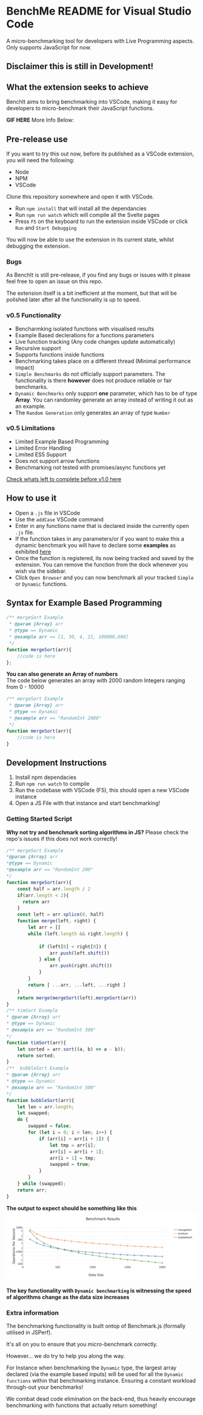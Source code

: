 # BenchMe README for Visual Studio Code

A micro-benchmarking tool for developers with Live Programming aspects. Only supports JavaScript for now.

## **Disclaimer** this is still in Development!

## What the extension seeks to achieve

BenchIt aims to bring benchmarking into VSCode, making it easy for developers to micro-benchmark their JavaScript functions. 


**GIF HERE**
More Info Below:

## Pre-release use

If you want to try this out now, before its published as a VSCode extension, you will need the following:

- Node
- NPM
- VSCode

Clone this repository somewhere and open it with VSCode.

- Run `npm install` that will install all the dependancies
- Run `npm run watch` which will compile all the Svelte pages
- Press `F5` on the keyboard to run the extension inside VSCode or click `Run` and `Start Debugging`

You will now be able to use the extension in its current state, whilst debugging the extension.


### Bugs

As BenchIt is still pre-release, if you find any bugs or issues with it please feel free to open an issue on this repo.

The extension itself is a bit inefficient at the moment, but that will be polished later after all the functionality is up to speed.

### v0.5 Functionality
- Bencharmking isolated functions with visualised results
- Example Based declerations for a functions parameters
- Live function tracking (Any code changes update automatically)
- Recursive support
- Supports functions inside functions
- Benchmarking takes place on a different thread (Minimal performance impact)
- `Simple Benchmarks` do not officially support parameters. The functionality is there **however** does not produce reliable or fair benchmarks.
- `Dynamic Benchmarks` only support **one** parameter, which has to be of type **Array**. You can randomley generate an array instead of writing it out as an example.
- The `Random Generation` only generates an array of type `Number`

### v0.5 Limitations
- Limited Example Based Programming
- Limited Error Handling
- Limited ES5 Support
- Does not support arrow functions
- Benchmarking not tested with promises/async functions yet

[Check whats left to complete before v1.0 here](https://github.com/RockiRider/BenchIt/projects/1)

## How to use it

- Open a `.js` file in VSCode
- Use the `addCase` VSCode command
- Enter in any functions name that is declared inside the currently open `.js` file.
- If the function takes in any parameters/or if you want to make this a dynamic benchmark you will have to declare some **examples** as exhibited [here]()
- Once the function is registered, its now being tracked and saved by the extension. You can remove the function from the dock whenever you wish via the sidebar.
- Click `Open Browser` and you can now benchmark all your tracked `Simple` or `Dynamic` functions. 


## Syntax for Example Based Programming

``` javascript
/** mergeSort Example
 * @param {Array} arr
 * @type == Dynamic
 * @example arr == [1, 30, 4, 21, 100000,600]
 */
function mergeSort(arr){
    //code is here
};
```

**You can also generate an Array of numbers**
 \
 The code below generates an array with 2000 random Integers ranging from 0 - 10000

``` javascript
/** mergeSort Example
 * @param {Array} arr
 * @type == Dynamic
 * @example arr == "RandomInt 2000"
 */
function mergeSort(arr){
    //code is here
}
```
## Development Instructions
1. Install npm dependacies 
2. Run `npm run watch` to compile
3. Run the codebase with VSCode (F5), this should open a new VSCode instance
4. Open a JS File with that instance and start benchmarking!

### Getting Started Script
**Why not try and benchmark sorting algorithms in JS?**
Please check the repo's issues if this does not work correctly!
``` javascript
/** mergeSort Example
*@param {Array} arr
*@type == Dynamic
*@example arr == "RandomInt 200"
*/
function mergeSort(arr){
    const half = arr.length / 2
    if(arr.length < 2){
      return arr 
    }
    const left = arr.splice(0, half)
    function merge(left, right) {
        let arr = []
        while (left.length && right.length) {
             
            if (left[0] < right[0]) {
                arr.push(left.shift())  
            } else {
                arr.push(right.shift()) 
            }
        }
        return [ ...arr, ...left, ...right ]
    }
    return merge(mergeSort(left),mergeSort(arr))
}
/** timSort Example
* @param {Array} arr
* @type == Dynamic
* @example arr == "RandomInt 300"
*/
function timSort(arr){
    let sorted = arr.sort((a, b) => a - b));
    return sorted;
}
/**  bubbleSort Example
* @param {Array} arr
* @type == Dynamic
* @example arr == "RandomInt 500"
*/
function bubbleSort(arr){
    let len = arr.length;
    let swapped;
    do {
        swapped = false;
        for (let i = 0; i < len; i++) {
            if (arr[i] > arr[i + 1]) {
                let tmp = arr[i];
                arr[i] = arr[i + 1];
                arr[i + 1] = tmp;
                swapped = true;
            }
        }
    } while (swapped);
    return arr;
}
```

**The output to expect should be something like this**
![Bencharmking Results](assets/benchmarkDisplay.png)

**The key functionality with `Dynamic benchmarking` is witnessing the speed of algorithms change as the data size increases**



### Extra information
The benchmarking functionality is built ontop of Benchmark.js (formally utilised in JSPerf).

It's all on you to ensure that you micro-benchmark correctly.

However... we do try to help you along the way. 

For Instance when benchmarking the `Dynamic` type, the largest array declared (via the example based inputs) will be used for all the `Dynamic functions` within that benchmarking instance. Ensuring a constant workload through-out your benchmarks!

We combat dead code elimination on the back-end, thus heavily encourage benchmarking with functions that actually return something!
